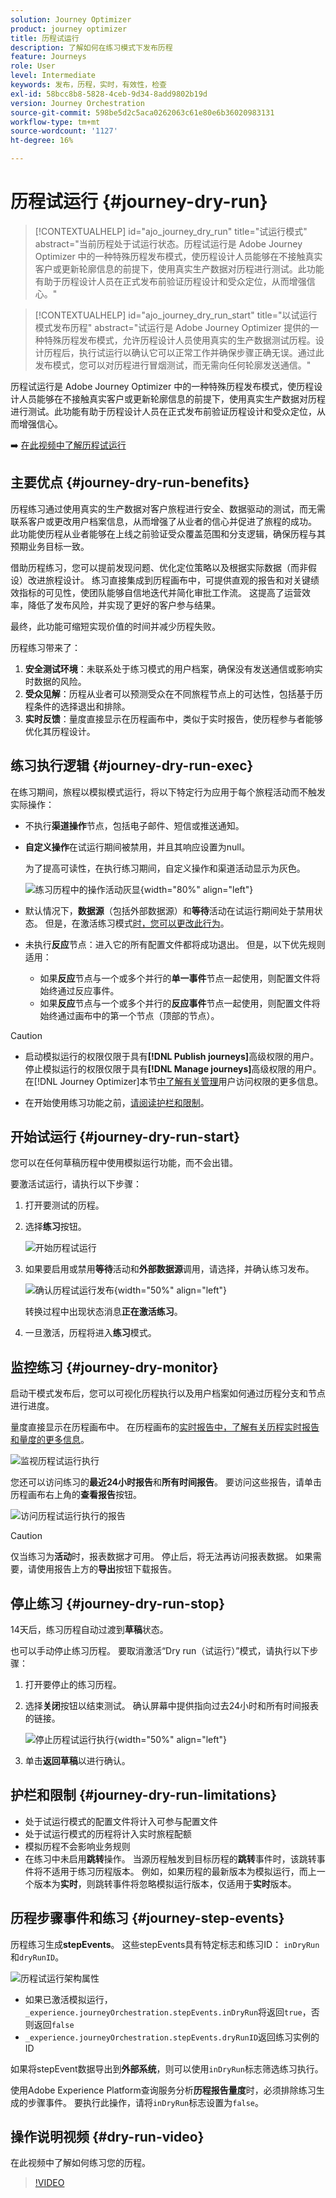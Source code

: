 ```yaml
---
solution: Journey Optimizer
product: journey optimizer
title: 历程试运行
description: 了解如何在练习模式下发布历程
feature: Journeys
role: User
level: Intermediate
keywords: 发布，历程，实时，有效性，检查
exl-id: 58bcc8b8-5828-4ceb-9d34-8add9802b19d
version: Journey Orchestration
source-git-commit: 598be5d2c5aca0262063c61e80e6b36020983131
workflow-type: tm+mt
source-wordcount: '1127'
ht-degree: 16%

---
```


# 历程试运行 {#journey-dry-run}

>[!CONTEXTUALHELP]
>id="ajo_journey_dry_run"
>title="试运行模式"
>abstract="当前历程处于试运行状态。历程试运行是 Adobe Journey Optimizer 中的一种特殊历程发布模式，使历程设计人员能够在不接触真实客户或更新轮廓信息的前提下，使用真实生产数据对历程进行测试。此功能有助于历程设计人员在正式发布前验证历程设计和受众定位，从而增强信心。"


>[!CONTEXTUALHELP]
>id="ajo_journey_dry_run_start"
>title="以试运行模式发布历程"
>abstract="试运行是 Adobe Journey Optimizer 提供的一种特殊历程发布模式，允许历程设计人员使用真实的生产数据测试历程。设计历程后，执行试运行以确认它可以正常工作并确保步骤正确无误。通过此发布模式，您可以对历程进行冒烟测试，而无需向任何轮廓发送通信。"

历程试运行是 Adobe Journey Optimizer 中的一种特殊历程发布模式，使历程设计人员能够在不接触真实客户或更新轮廓信息的前提下，使用真实生产数据对历程进行测试。此功能有助于历程设计人员在正式发布前验证历程设计和受众定位，从而增强信心。

➡️ [在此视频中了解历程试运行](#dry-run-video)

## 主要优点 {#journey-dry-run-benefits}

历程练习通过使用真实的生产数据对客户旅程进行安全、数据驱动的测试，而无需联系客户或更改用户档案信息，从而增强了从业者的信心并促进了旅程的成功。 此功能使历程从业者能够在上线之前验证受众覆盖范围和分支逻辑，确保历程与其预期业务目标一致。

借助历程练习，您可以提前发现问题、优化定位策略以及根据实际数据（而非假设）改进旅程设计。 练习直接集成到历程画布中，可提供直观的报告和对关键绩效指标的可见性，使团队能够自信地迭代并简化审批工作流。 这提高了运营效率，降低了发布风险，并实现了更好的客户参与结果。

最终，此功能可缩短实现价值的时间并减少历程失败。

历程练习带来了：

1. **安全测试环境**：未联系处于练习模式的用户档案，确保没有发送通信或影响实时数据的风险。
1. **受众见解**：历程从业者可以预测受众在不同旅程节点上的可达性，包括基于历程条件的选择退出和排除。
1. **实时反馈**：量度直接显示在历程画布中，类似于实时报告，使历程参与者能够优化其历程设计。

## 练习执行逻辑 {#journey-dry-run-exec}

在练习期间，旅程以模拟模式运行，将以下特定行为应用于每个旅程活动而不触发实际操作：

* 不执行&#x200B;**渠道操作**&#x200B;节点，包括电子邮件、短信或推送通知。
* **自定义操作**&#x200B;在试运行期间被禁用，并且其响应设置为null。

  为了提高可读性，在执行练习期间，自定义操作和渠道活动显示为灰色。

  ![练习历程中的操作活动灰显](assets/dry-run-greyed-activities.png){width="80%" align="left"}

* 默认情况下，**数据源**（包括外部数据源）和&#x200B;**等待**&#x200B;活动在试运行期间处于禁用状态。 但是，在激活练习模式[时，您可以更改此行为](#journey-dry-run-start)。

* 未执行&#x200B;**反应**&#x200B;节点：进入它的所有配置文件都将成功退出。 但是，以下优先规则适用：
   * 如果&#x200B;**反应**&#x200B;节点与一个或多个并行的&#x200B;**单一事件**&#x200B;节点一起使用，则配置文件将始终通过反应事件。
   * 如果&#x200B;**反应**&#x200B;节点与一个或多个并行的&#x200B;**反应事件**&#x200B;节点一起使用，则配置文件将始终通过画布中的第一个节点（顶部的节点）。

>[!CAUTION]
>
>* 启动模拟运行的权限仅限于具有&#x200B;**[!DNL Publish journeys]**&#x200B;高级权限的用户。 停止模拟运行的权限仅限于具有&#x200B;**[!DNL Manage journeys]**&#x200B;高级权限的用户。 在[!DNL Journey Optimizer]本节[中了解有关管理](../administration/permissions-overview.md)用户访问权限的更多信息。
>
>* 在开始使用练习功能之前，[请阅读护栏和限制](#journey-dry-run-limitations)。

## 开始试运行 {#journey-dry-run-start}

您可以在任何草稿历程中使用模拟运行功能，而不会出错。

要激活试运行，请执行以下步骤：

1. 打开要测试的历程。
1. 选择&#x200B;**练习**&#x200B;按钮。

   ![开始历程试运行](assets/dry-run-button.png)

1. 如果要启用或禁用&#x200B;**等待**&#x200B;活动和&#x200B;**外部数据源**&#x200B;调用，请选择，并确认练习发布。

   ![确认历程试运行发布](assets/dry-run-publish.png){width="50%" align="left"}

   转换过程中出现状态消息&#x200B;**正在激活练习**。

1. 一旦激活，历程将进入&#x200B;**练习**&#x200B;模式。


## 监控练习 {#journey-dry-monitor}

启动干模式发布后，您可以可视化历程执行以及用户档案如何通过历程分支和节点进行进度。

量度直接显示在历程画布中。 在历程画布的[实时报告中，了解有关历程实时报告和量度的更多信息](report-journey.md)。

![监视历程试运行执行](assets/dry-run-metrics.png)

您还可以访问练习的&#x200B;**最近24小时报告**&#x200B;和&#x200B;**所有时间报告**。 要访问这些报告，请单击历程画布右上角的&#x200B;**查看报告**&#x200B;按钮。

![访问历程试运行执行的报告](assets/dry-run-report.png)

>[!CAUTION]
>
> 仅当练习为&#x200B;**活动**&#x200B;时，报表数据才可用。  停止后，将无法再访问报表数据。 如果需要，请使用报告上方的&#x200B;**导出**&#x200B;按钮下载报告。


## 停止练习 {#journey-dry-run-stop}

14天后，练习历程自动过渡到&#x200B;**草稿**&#x200B;状态。

也可以手动停止练习历程。 要取消激活“Dry run（试运行）”模式，请执行以下步骤：

1. 打开要停止的练习历程。
1. 选择&#x200B;**关闭**按钮以结束测试。
确认屏幕中提供指向过去24小时和所有时间报表的链接。

   ![停止历程试运行执行](assets/dry-run-stop.png){width="50%" align="left"}

1. 单击&#x200B;**返回草稿**&#x200B;以进行确认。


## 护栏和限制 {#journey-dry-run-limitations}

* 处于试运行模式的配置文件将计入可参与配置文件
* 处于试运行模式的历程将计入实时旅程配额
* 模拟历程不会影响业务规则
  <!--* When creating a new journey version, if a previous journey version is **Live**, then the Dry run activation is not allowed on the new version.-->
* 在练习中未启用&#x200B;**跳转**操作。
当源历程触发到目标历程的**跳转**&#x200B;事件时，该跳转事件将不适用于练习历程版本。 例如，如果历程的最新版本为模拟运行，而上一个版本为&#x200B;**实时**，则跳转事件将忽略模拟运行版本，仅适用于&#x200B;**实时**&#x200B;版本。

## 历程步骤事件和练习 {#journey-step-events}

历程练习生成&#x200B;**stepEvents**。 这些stepEvents具有特定标志和练习ID： `inDryRun`和`dryRunID`。

![历程试运行架构属性](assets/dry-run-attributes.png)

* 如果已激活模拟运行，`_experience.journeyOrchestration.stepEvents.inDryRun`将返回`true`，否则返回`false`
* `_experience.journeyOrchestration.stepEvents.dryRunID`返回练习实例的ID


如果将stepEvent数据导出到&#x200B;**外部系统**，则可以使用`inDryRun`标志筛选练习执行。

使用Adobe Experience Platform查询服务分析&#x200B;**历程报告量度**&#x200B;时，必须排除练习生成的步骤事件。 要执行此操作，请将`inDryRun`标志设置为`false`。

## 操作说明视频 {#dry-run-video}

在此视频中了解如何练习您的历程。

>[!VIDEO](https://video.tv.adobe.com/v/3464681/?learn=on&enablevpops)
